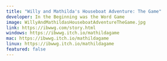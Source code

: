```yaml
---
title: "Willy and Mathilda's Houseboat Adventure: The Game"
developer: In the Beginning was the Word Game
image: WillyAndMathildasHouseboatAdventureTheGame.jpg
link: https://ibwwg.com/story.html
windows: https://ibwwg.itch.io/mathildagame
mac: https://ibwwg.itch.io/mathildagame
linux: https://ibwwg.itch.io/mathildagame
featured: false
---
```

